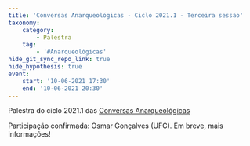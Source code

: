 ```yaml
---
title: 'Conversas Anarqueológicas - Ciclo 2021.1 - Terceira sessão'
taxonomy:
    category:
        - Palestra
    tag:
        - '#Anarqueológicas'
hide_git_sync_repo_link: true
hide_hypothesis: true
event:
    start: '10-06-2021 17:30'
    end: '10-06-2021 20:30'
---
```


Palestra do ciclo 2021.1 das [Conversas Anarqueológicas](http://arqueologiadosensivel.ufba.br/projetos/extensao/anarqueologicas)

Participação confirmada: Osmar Gonçalves (UFC). Em breve, mais informações!
